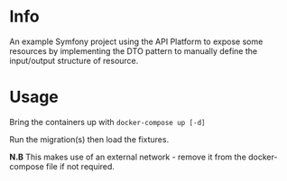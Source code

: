 # Info

An example Symfony project using the API Platform to expose some resources by implementing the DTO pattern to manually define the input/output structure of resource.

# Usage

Bring the containers up with ```docker-compose up [-d]```

Run the migration(s) then load the fixtures.

**N.B** This makes use of an external network - remove it from the docker-compose file if not required.
